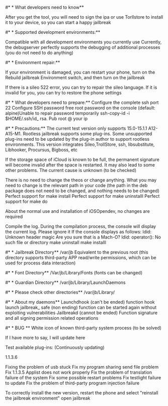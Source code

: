 #* * What developers need to know**

After you get the tool, you will need to sign the ipa or use Torllstore to install it to your device, so you can start a happy jailbreak

#* * Supported development environments:**

Compatible with all development environments you currently use
Currently, the debugserver perfectly supports the debugging of additional processes (you do not need to do anything)

#* * Environment repair:**

If your environment is damaged, you can restart your phone, turn on the Rebuild jailbreak Environment switch, and then turn on the jailbreak

If there is a sileo 522 error, you can try to repair the sileo language. If it is invalid for you, you can try to restore the phone settings

#* * What developers need to prepare:**
Configure the complete ssh port 22
Configure SSH password free root password on the console (default: alpine)Unable to repair password temporarily
ssh-copy-id -i $HOME/.ssh/id_ rsa. Pub root @ your ip

#* * Precautions:**
The current test version only supports 15.0-15.1.1 A12-A15-M1. Rootless jailbreak supports some plug-ins. Some unsupported plug-ins need to be updated by the plug-in author to support rootless environments. This version integrates Sileo,TrollStore, ssh, libsubstitute, Libhooker, Procursus, Bigboss, etc

If the storage space of iCloud is known to be full, the permanent signature will become invalid after the space is restarted. It may also lead to some other problems. The current cause is unknown (to be checked)

There is no need to change the theos or change anything. What you may need to change is the relevant path in your code (the path in the deb package does not need to be changed, and nothing needs to be changed)
Perfect support for make install
Perfect support for make uninstalll
Perfect support for make do

About the normal use and installation of iOSOpendev, no changes are required

Compile the log. During the compilation process, the console will display the current log. Please ignore it
If the console displays as follows:
ldid: Unknown header magic
Are you sure that is a Mach-O?
ldid: operator(): No such file or directory
make uninstall
make installl

#* * Jailbreak Directory**
/var/jb
Equivalent to the previous root (this directory supports third-party APP read/write permissions, which can be used for process data interaction)

#* * Font Directory**
/Var/jb/Library/Fonts (fonts can be changed)

#* * Guardian Directory**
/var/jb/Library/LaunchDaemons

#* * Please check other directories**
/var/jb/Library/

#* * About my daemons**
Launchdhook (can't be ended) function hook launch
jailbreak_ safe (non ending) function can be started again without exploiting vulnerabilities
Jailbreakd (cannot be ended) Function signature and all signing permission related operations


#* * BUG **
White icon of known third-party system process (to be solved)


If I have more to say, I will update here

Test available plug-ins: (Continuously updating)



1.1.3.6
 
Fixing the problem of usb stuck
Fix my program sharing send file problem
Fix 1.1.3.5 Applist does not work properly
Fix the problem of translation failure of the system
Fix some possible restart problems
Fix testlight failure to update
Fix the problem of third-party program injection failure

To correctly install the new version, restart the phone and select "reinstall the jailbreak environment" open jailbreak
